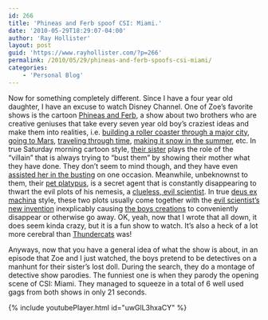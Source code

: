```yaml
---
id: 266
title: 'Phineas and Ferb spoof CSI: Miami.'
date: '2010-05-29T18:29:07-04:00'
author: 'Ray Hollister'
layout: post
guid: 'https://www.rayhollister.com/?p=266'
permalink: /2010/05/29/phineas-and-ferb-spoofs-csi-miami/
categories:
    - 'Personal Blog'
---
```


Now for something completely different. Since I have a four year old daughter, I have an excuse to watch Disney Channel. One of Zoe’s favorite shows is the cartoon [Phineas and Ferb](http://tv.disney.go.com/disneychannel/phineasandferb/ "Phineas and Ferb"), a show about two brothers who are creative geniuses that take every seven year old boy’s craziest ideas and make them into realities, i.e. [building a roller coaster through a major city](http://phineasandferb.wikia.com/wiki/Rollercoaster "Phineas and Ferb - Episode 1 - Roller Coaster"), [going to Mars](http://phineasandferb.wikia.com/wiki/Unfair_Science_Fair_Redux_(Another_Story) "Phineas and Ferb - Unfair Science Fair Redux (Another Story)"), [traveling through time](http://phineasandferb.wikia.com/wiki/It's_About_Time "Phineas and Ferb - It's About Time!"), [making it snow in the summer](http://phineasandferb.wikia.com/wiki/S%27Winter "Phineas and Ferb - S'Winter"), etc. In true Saturday morning cartoon style, [their sister](http://phineasandferb.wikia.com/wiki/Candace_Flynn "Candace Flynn") plays the role of the “villain” that is always trying to “bust them” by showing their mother what they have done. They don’t seem to mind though, and they have even [assisted her in the busting](http://phineasandferb.wikia.com/wiki/Don't_Even_Blink) on one occasion. Meanwhile, unbeknownst to them, their [pet platypus](http://phineasandferb.wikia.com/wiki/Perry_the_Platypus "Perry the Platypus"), is a secret agent that is constantly disappearing to thwart the evil plots of his nemesis, a [clueless, evil scientist](http://phineasandferb.wikia.com/wiki/Heinz_Doofenshmirtz "Heinz Doofenshmirtz"). In true [deus ex machina](http://tvtropes.org/pmwiki/pmwiki.php/Main/DeusExMachina "God from the machine") style, these two plots usually come together with the [evil scientist’s new invention](http://phineasandferb.wikia.com/wiki/Doofenshmirtz's_schemes_and_inventions "Doofenshmirtz's Schemes and Inventions") inexplicably causing [the boys creations](http://phineasandferb.wikia.com/wiki/Big_Ideas "I know what we're going to do today!") to conveniently disappear or otherwise go away. OK, yeah, now that I wrote that all down, it does seem kinda crazy, but it is a fun show to watch. It’s also a heck of a lot more cerebral than [Thundercats](http://www.imdb.com/title/tt0088631/ "Thundercats (1985)") was!

Anyways, now that you have a general idea of what the show is about, in an episode that Zoe and I just watched, the boys pretend to be detectives on a manhunt for their sister’s lost doll. During the search, they do a montage of detective show parodies. The funniest one is when they parody the opening scene of CSI: Miami. They managed to squeeze in a total of 6 well used gags from both shows in only 21 seconds.

{% include youtubePlayer.html id="uwGlL3hxaCY" %}